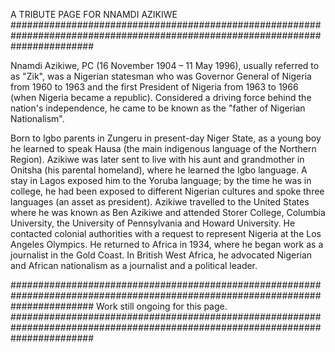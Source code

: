 A TRIBUTE PAGE FOR NNAMDI AZIKIWE
###############################################################################################################################
 

Nnamdi Azikiwe, PC (16 November 1904 – 11 May 1996), usually referred to as "Zik", was a Nigerian statesman who was Governor 
General of Nigeria from 1960 to 1963 and the first President of Nigeria from 1963 to 1966 (when Nigeria became a republic). 
Considered a driving force behind the nation's independence, he came to be known as the "father of Nigerian Nationalism".

Born to Igbo parents in Zungeru in present-day Niger State, as a young boy he learned to speak Hausa (the main indigenous 
language of the Northern Region). Azikiwe was later sent to live with his aunt and grandmother in Onitsha (his parental homeland), 
where he learned the Igbo language. A stay in Lagos exposed him to the Yoruba language; by the time he was in college, he had been 
exposed to different Nigerian cultures and spoke three languages (an asset as president). Azikiwe travelled to the United States 
where he was known as Ben Azikiwe and attended Storer College, Columbia University, the University of Pennsylvania and Howard 
University. He contacted colonial authorities with a request to represent Nigeria at the Los Angeles Olympics. He returned to Africa 
in 1934, where he began work as a journalist in the Gold Coast. In British West Africa, he advocated Nigerian and African 
nationalism as a journalist and a political leader.

###############################################################################################################################
Work still ongoing for this page.
###############################################################################################################################
